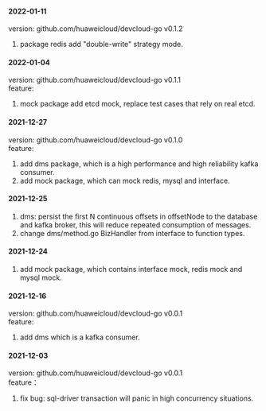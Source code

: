 #### 2022-01-11
version: github.com/huaweicloud/devcloud-go v0.1.2
1. package redis add "double-write" strategy mode.

#### 2022-01-04
version: github.com/huaweicloud/devcloud-go v0.1.1  
feature:
1. mock package add etcd mock, replace test cases that rely on real etcd.

#### 2021-12-27
version: github.com/huaweicloud/devcloud-go v0.1.0  
feature:
1. add dms package, which is a high performance and high reliability kafka consumer.
2. add mock package, which can mock redis, mysql and interface.
#### 2021-12-25
1. dms: persist the first N continuous offsets in offsetNode to the database and kafka broker, this will reduce repeated consumption of messages.
2. change dms/method.go BizHandler from interface to function types.
#### 2021-12-24
1. add mock package, which contains interface mock, redis mock and mysql mock.

#### 2021-12-16
version: github.com/huaweicloud/devcloud-go v0.0.1  
feature:
1. add dms which is a kafka consumer.

#### 2021-12-03
version: github.com/huaweicloud/devcloud-go v0.0.1  
feature：
1. fix bug: sql-driver transaction will panic in high concurrency situations.